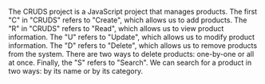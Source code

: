<!-- the cruds project -->
The CRUDS project is a JavaScript project that manages products. The first "C" in "CRUDS" refers to "Create", which allows us to add products. The "R" in "CRUDS" refers to "Read", which allows us to view product information. The "U" refers to "Update", which allows us to modify product information. The "D" refers to "Delete", which allows us to remove products from the system. There are two ways to delete products: one-by-one or all at once. Finally, the "S" refers to "Search". We can search for a product in two ways: by its name or by its category.   
